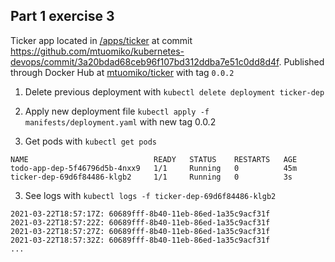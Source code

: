 ## Part 1 exercise 3

Ticker app located in [/apps/ticker](https://github.com/mtuomiko/kubernetes-devops/tree/main/apps/ticker) at commit https://github.com/mtuomiko/kubernetes-devops/commit/3a20bdad68ceb96f107bd312ddba7e51c0dd8d4f. Published through Docker Hub at [mtuomiko/ticker](https://hub.docker.com/r/mtuomiko/ticker) with tag `0.0.2`

1. Delete previous deployment with `kubectl delete deployment ticker-dep`

2. Apply new deployment file `kubectl apply -f manifests/deployment.yaml` with new tag 0.0.2

3. Get pods with `kubectl get pods`

```
NAME                            READY   STATUS    RESTARTS   AGE
todo-app-dep-5f46796d5b-4nxx9   1/1     Running   0          45m
ticker-dep-69d6f84486-klgb2     1/1     Running   0          3s
```

3. See logs with `kubectl logs -f ticker-dep-69d6f84486-klgb2`

```
2021-03-22T18:57:17Z: 60689fff-8b40-11eb-86ed-1a35c9acf31f
2021-03-22T18:57:22Z: 60689fff-8b40-11eb-86ed-1a35c9acf31f
2021-03-22T18:57:27Z: 60689fff-8b40-11eb-86ed-1a35c9acf31f
2021-03-22T18:57:32Z: 60689fff-8b40-11eb-86ed-1a35c9acf31f
...
```